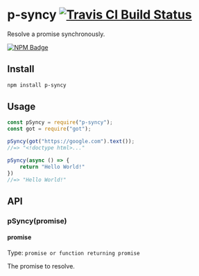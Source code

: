 # p-syncy [![Travis CI Build Status](https://img.shields.io/travis/com/Richienb/p-syncy/master.svg?style=for-the-badge)](https://travis-ci.com/Richienb/p-syncy)

Resolve a promise synchronously.

[![NPM Badge](https://nodei.co/npm/p-syncy.png)](https://npmjs.com/package/p-syncy)

## Install

```sh
npm install p-syncy
```

## Usage

```js
const pSyncy = require("p-syncy");
const got = require("got");

pSyncy(got("https://google.com").text());
//=> "<!doctype html>..."

pSyncy(async () => {
	return "Hello World!"
})
//=> "Hello World!"
```

## API

### pSyncy(promise)

#### promise

Type: `promise or function returning promise`

The promise to resolve.
